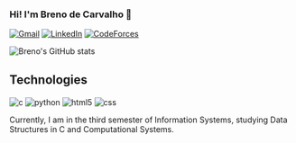 ### Hi! I'm Breno de Carvalho 👋

[![Gmail](https://img.shields.io/badge/Gmail-D14836?style=for-the-badge&logo=gmail&logoColor=white)](mailto:breno.cvcr@gmail.com)
[![LinkedIn](https://img.shields.io/badge/LinkedIn-0077B5?style=for-the-badge&logo=linkedin&logoColor=white)](https://www.linkedin.com/in/brenodecarvalho/)
[![CodeForces](https://img.shields.io/badge/Codeforces-445f9d?style=for-the-badge&logo=Codeforces&logoColor=white)](https://codeforces.com/profile/brenovsky1)


![Breno's GitHub stats](https://github-readme-stats.vercel.app/api?username=brenovsky&theme=react&show_icons=true)

## Technologies

<div>
    <img align="center" alt="c" src="https://img.shields.io/badge/C-00599C?style=for-the-badge&logo=c&logoColor=white" />
<img align="center" alt="python" src="https://img.shields.io/badge/Python-3776AB?style=for-the-badge&logo=python&logoColor=white" />
<img align="center" alt="html5" src="https://img.shields.io/badge/HTML5-E34F26?style=for-the-badge&logo=html5&logoColor=white" />
<img align="center" alt="css" src="https://img.shields.io/badge/CSS-239120?&style=for-the-badge&logo=css3&logoColor=white" />

</div>

Currently, I am in the third semester of Information Systems, studying Data Structures in C and Computational Systems.
